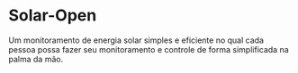 # Solar-Open

Um monitoramento de energia solar simples e eficiente no qual cada pessoa possa fazer seu monitoramento e controle de forma simplificada na palma da mão.
